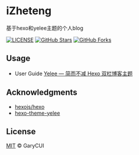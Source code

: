 # iZheteng

基于hexo和yelee主题的个人blog

[![LICENSE](https://img.shields.io/github/license/mashape/apistatus.svg?style=flat-square&label=LICENSE)](https://github.com/cuiqingwei/hexo-yelee/blob/master/LICENSE)
[![GitHub Stars](https://img.shields.io/github/stars/cuiqingwei/hexo-yelee.svg?style=flat-square&label=Stars)](https://github.com/cuiqingwei/hexo-yelee/stargazers)
[![GitHub Forks](https://img.shields.io/github/forks/cuiqingwei/hexo-yelee.svg?style=flat-square&label=Forks)](https://github.com/cuiqingwei/hexo-yelee/fork)

## Usage

- User Guide [Yelee — 简而不减 Hexo 双栏博客主题](http://moxfive.coding.me/yelee/)

## Acknowledgments

- [hexojs/hexo](https://github.com/hexojs/hexo)
- [hexo-theme-yelee](https://github.com/MOxFIVE/hexo-theme-yelee)

## License

[MIT](https://github.com/cuiqingwei/hexo-yelee/blob/master/LICENSE) © GaryCUI
